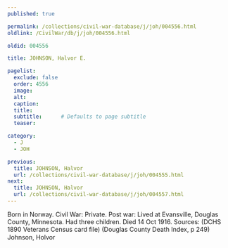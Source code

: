 ```yaml
---
published: true

permalink: /collections/civil-war-database/j/joh/004556.html
oldlink: /CivilWar/db/j/joh/004556.html

oldid: 004556

title: JOHNSON, Halvor E.

pagelist:
  exclude: false
  order: 4556
  image: 
  alt:
  caption:
  title:
  subtitle:      # Defaults to page subtitle
  teaser:

category: 
  - J 
  - JOH

previous:
  title: JOHNSON, Halvor
  url: /collections/civil-war-database/j/joh/004555.html  
next:
  title: JOHNSON, Halvor
  url: /collections/civil-war-database/j/joh/004557.html   
---
```

Born in Norway. Civil War: Private. Post war: Lived at Evansville, Douglas County, Minnesota. Had three children. Died 14 Oct 1916. Sources: (DCHS 1890 Veterans Census card file) (Douglas County Death Index, p 249) &#147;Johnson, Holvor&#148;